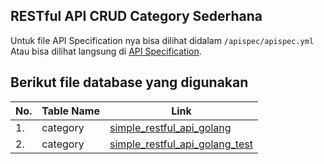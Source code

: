 ## RESTful API CRUD Category Sederhana

Untuk file API Specification nya bisa dilihat didalam `/apispec/apispec.yml`\
Atau bisa dilihat langsung di [API Specification](https://app.swaggerhub.com/apis-docs/ABDRHMNGH/simplerestfulapi/1.0.0).

## Berikut file database yang digunakan
| No. | Table Name | Link |
| ----------- | ----------- | ----------- |
| 1. | category | [simple_restful_api_golang](https://drive.google.com/file/d/1KLhPcxb63e8MdHubO0yeBdBF4xOv_5W5/view?usp=sharing)
| 2. | category | [simple_restful_api_golang_test](https://drive.google.com/file/d/11BlkOiXg93qnUVSAgDPlNi7Z4IQ3GEqG/view?usp=sharing)